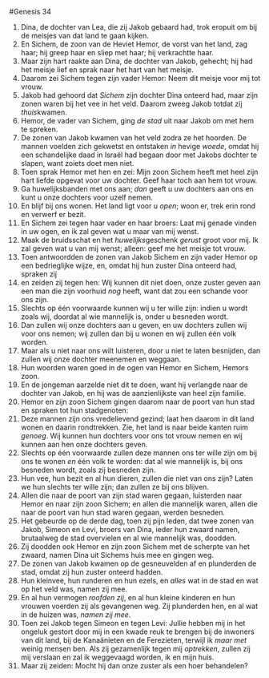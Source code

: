 #Genesis 34
1. Dina, de dochter van Lea, die zij Jakob gebaard had, trok eropuit om bij de meisjes van dat land te gaan kijken.
2. En Sichem, de zoon van de Heviet Hemor, de vorst van het land, zag haar; hij greep haar en sliep met haar; hij verkrachtte haar.
3. Maar zijn hart raakte aan Dina, de dochter van Jakob, gehecht; hij had het meisje lief en sprak naar het hart van het meisje.
4. Daarom zei Sichem tegen zijn vader Hemor: Neem dit meisje voor mij tot vrouw.
5. Jakob had gehoord dat *Sichem* zijn dochter Dina onteerd had, maar zijn zonen waren bij het vee in het veld. Daarom zweeg Jakob totdat zij *thuis*kwamen.
6. Hemor, de vader van Sichem, ging *de stad* uit naar Jakob om met hem te spreken.
7. De zonen van Jakob kwamen van het veld zodra ze het hoorden. De mannen voelden zich gekwetst en ontstaken *in* hevige *woede*, omdat hij een schandelijke daad in Israël had begaan door met Jakobs dochter te slapen, want zoiets doet men niet.
8. Toen sprak Hemor met hen en zei: Mijn zoon Sichem heeft met heel zijn hart liefde opgevat voor uw dochter. Geef haar toch aan hem tot vrouw.
9. Ga huwelijksbanden met ons aan; *dan* geeft u uw dochters aan ons en kunt u onze dochters voor uzelf nemen.
10. En blijf bij ons wonen. Het land ligt voor u *open*; woon er, trek erin rond en verwerf er bezit.
11. En Sichem zei tegen haar vader en haar broers: Laat mij genade vinden in uw ogen, en ik zal geven wat u maar van mij wenst.
12. Maak de bruidsschat en het *huwelijks*geschenk *gerust* groot voor mij. Ik zal geven wat u van mij wenst; alleen: geef me het meisje tot vrouw.
13. Toen antwoordden de zonen van Jakob Sichem en zijn vader Hemor op een bedrieglijke wijze, en, omdat hij hun zuster Dina onteerd had, spraken zij
14. en zeiden zij tegen hen: Wij kunnen dit niet doen, onze zuster geven aan een man die zijn voorhuid *nog* heeft, want dat zou een schande voor ons zijn.
15. Slechts op één voorwaarde kunnen wij u ter wille zijn: indien u wordt zoals wij, doordat al wie mannelijk is, onder u besneden wordt.
16. Dan zullen wij onze dochters aan u geven, en uw dochters zullen wij voor ons nemen; wij zullen dan bij u wonen en wij zullen één volk worden.
17. Maar als u niet naar ons wilt luisteren, door u niet te laten besnijden, dan zullen wij onze dochter meenemen en weggaan.
18. Hun woorden waren goed in de ogen van Hemor en Sichem, Hemors zoon.
19. En de jongeman aarzelde niet dit te doen, want hij verlangde naar de dochter van Jakob, en hij was de aanzienlijkste van heel zijn familie.
20. Hemor en zijn zoon Sichem gingen daarom naar de poort van hun stad en spraken tot hun stadgenoten:
21. Deze mannen zijn ons vredelievend gezind; laat hen daarom in dit land wonen en daarin rondtrekken. Zie, het land is naar beide kanten ruim *genoeg*. Wij kunnen hun dochters voor ons tot vrouw nemen en wij kunnen aan hen onze dochters geven.
22. Slechts op één voorwaarde zullen deze mannen ons ter wille zijn om bij ons te wonen *en* één volk te worden: dat al wie mannelijk is, bij ons besneden wordt, zoals zij besneden zijn.
23. Hun vee, hun bezit en al hun dieren, zullen die niet van ons zijn? Laten we hun slechts ter wille zijn; dan zullen ze bij ons blijven.
24. Allen die naar de poort van zijn stad waren gegaan, luisterden naar Hemor en naar zijn zoon Sichem; en allen die mannelijk waren, allen die naar de poort van hun stad waren gegaan, werden besneden.
25. Het gebeurde op de derde dag, toen zij pijn leden, dat twee zonen van Jakob, Simeon en Levi, broers van Dina, ieder hun zwaard namen, brutaalweg de stad overvielen en al wie mannelijk was, doodden.
26. Zij doodden ook Hemor en zijn zoon Sichem met de scherpte van het zwaard, namen Dina uit Sichems huis mee en gingen weg.
27. De zonen van Jakob kwamen op de gesneuvelden af en plunderden de stad, omdat zij hun zuster onteerd hadden.
28. Hun kleinvee, hun runderen en hun ezels, en *alles* wat in de stad en wat op het veld was, namen zij mee.
29. En al hun vermogen *roofden zij*, en al hun kleine kinderen en hun vrouwen voerden zij als gevangenen weg. Zij plunderden hen, en al wat in de huizen was, *namen zij mee*.
30. Toen zei Jakob tegen Simeon en tegen Levi: Jullie hebben mij in het ongeluk gestort door mij in een kwade reuk te brengen bij de inwoners van dit land, bij de Kanaänieten en de Ferezieten, terwijl ik *maar met* weinig mensen ben. Als zij gezamenlijk tegen mij *optrekken*, zullen zij mij verslaan en zal ik weggevaagd worden, ik en mijn huis.
31. Maar zij zeiden: Mocht hij dan onze zuster als een hoer behandelen?
